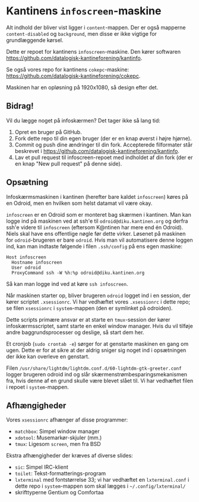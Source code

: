 Kantinens `infoscreen`-maskine
==============================

Alt indhold der bliver vist ligger i `content`-mappen.  Der er også mapperne
`content-disabled` og `background`, men disse er ikke vigtige for grundlæggende
kørsel.

Dette er repoet for kantinens `infoscreen`-maskine.  Den kører softwaren
<https://github.com/datalogisk-kantineforening/kantinfo>.

Se også vores repo for kantinens `cokepc`-maskine:
<https://github.com/datalogisk-kantineforening/cokepc>.

Maskinen har en opløsning på 1920x1080, så design efter det.


Bidrag!
-------

Vil du lægge noget på infoskærmen?  Det tager ikke så lang tid:

  1. Opret en bruger på GitHub.
  2. Fork dette repo til din egen bruger (der er en knap øverst i højre hjørne).
  3. Commit og push dine ændringer til din fork.  Accepterede filformater står
     beskrevet i <https://github.com/datalogisk-kantineforening/kantinfo>.
  4. Lav et pull request til infoscreen-repoet med indholdet af din fork (der er
     en knap "New pull request" på denne side).


Opsætning
---------

Infoskærmsmaskinen i kantinen (herefter bare kaldet `infoscreen`) køres på en
Odroid, men en hvilken som helst datamat vil være okay.

`infoscreen` er en Odroid som er monteret bag skærmen i kantinen.  Man kan logge
ind på maskinen ved at ssh'e til `odroid@diku.kantinen.org` og derfra ssh'e
videre til `infoscreen` (eftersom K@ntinen har mere end én Odroid).  Niels skal
have ens offentlige nøgle før dette virker.  Løsenet på maskinen for
`odroid`-brugeren er bare `odroid`.  Hvis man vil automatisere denne loggen ind,
kan man indtaste følgende i filen `.ssh/config` på ens egen maskine:

```
Host infoscreen
  Hostname infoscreen
  User odroid
  ProxyCommand ssh -W %h:%p odroid@diku.kantinen.org
```

Så kan man logge ind ved at køre `ssh infoscreen`.

Når maskinen starter op, bliver brugeren `odroid` logget ind i en session, der
kører scriptet `.xsessionrc`.  Vi har vedhæftet vores `.xsessionrc` i dette
repo; se filen `xsessionrc` i `system`-mappen (den er symlinket på odroiden).

Dette scripts primære ansvar er at starte en `tmux`-session der kører
infoskærmsscriptet, samt starte en enkel window manager.  Hvis du vil tilføje
andre baggrundsprocesser og deslige, så start dem her.

Et cronjob (`sudo crontab -e`) sørger for at genstarte maskinen en gang om ugen.
Dette er for at sikre at der aldrig sniger sig noget ind i opsætningen der ikke
kan overleve en genstart.

Filen `/usr/share/lightdm/lightdm.conf.d/60-lightdm-gtk-greeter.conf` logger
brugeren odroid ind og slår skærmenstrømbesparingsmekanismen fra, hvis denne af
en grund skulle være blevet slået til.  Vi har vedhæftet filen i repoet i
`system`-mappen.


Afhængigheder
-------------

Vores `xsessionrc` afhænger af disse programmer:

  + `matchbox`: Simpel window manager
  + `xdotool`: Musemarkør-skjuler (mm.)
  + `tmux`: Ligesom `screen`, men fra BSD

Ekstra afhængigheder der kræves af diverse slides:

  + `sic`: Simpel IRC-klient
  + `toilet`: Tekst-formatterings-program
  + `lxterminal` med fontstørrelse 33; vi har vedhæftet en `lxterminal.conf` i
    dette repo i `system`-mappen som skal lægges i `~/.config/lxterminal/`
  + skrifttyperne Gentium og Comfortaa
